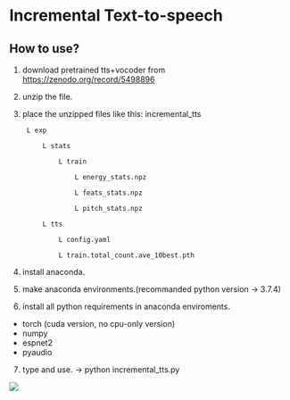 Incremental Text-to-speech
=============
How to use?
-------------
1. download pretrained tts+vocoder from https://zenodo.org/record/5498896
2. unzip the file.
3. place the unzipped files like this:
    incremental_tts
    
        L exp
        
            L stats 
            
                L train
                
                    L energy_stats.npz
                    
                    L feats_stats.npz
                    
                    L pitch_stats.npz
            
            L tts
            
                L config.yaml
                
                L train.total_count.ave_10best.pth
                
4. install anaconda.
5. make anaconda environments.(recommanded python version -> 3.7.4)
6. install all python requirements in anaconda enviroments.
- torch (cuda version, no cpu-only version)
- numpy
- espnet2
- pyaudio
7. type and use. -> python incremental_tts.py

<img src="https://img.shields.io/badge/Firebase-FFCA28?style=flat-square&logo=firebase&logoColor=white"/>
